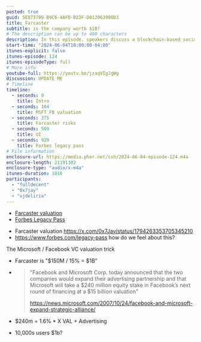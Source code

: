 ```yaml
---
posted: true
guid: 5E873709-B9C6-4AFD-B23F-D012063990D3
title: Farcaster
subtitle: is the company worth $1B?
# The description can be up to 400 characters
description: In this episode, speakers discuss a blockchain-based social app raising $150M at a $1B valuation, comparing it to Facebook's funding strategies and the implications of strategic equity investments.
start-time: "2024-06-04T18:00:00-04:00"
itunes-explicit: false
itunes-episode: 124
itunes-episodeType: full
# More info
youtube-full: https://youtu.be/jzaqVIgJgWg
discussion: UPDATE ME
# Timeline
timeline:
  - seconds: 0
    title: Intro
  - seconds: 104
    title: MSFT FB valuation
  - seconds: 375
    title: Farcaster risks
  - seconds: 509
    title: UI
  - seconds: 929
    title: Forbes legacy pass
# File information
enclosure-url: https://media.phor.net/csh/2024-06-04-episode-124.m4a
enclosure-length: 21191302
enclosure-type: "audio/x-m4a"
itunes-duration: 1016
participants:
  - "fulldecent"
  - "0x7jay"
  - "vjdeliria"
---
```


- [Farcaster valuation](https://x.com/0x7Jay/status/1794263353705345210)
- [Forbes Legacy Pass](https://www.forbes.com/legacy-pass)

<!--end of quick notes-->

- Farcaster valuation https://x.com/0x7Jay/status/1794263353705345210 
- https://www.forbes.com/legacy-pass how do we feel about this?

The Microsoft / Facebook VC valuation trick

- Farcaster is "\$150M / 15% = \$1B"

- > "Facebook and Microsoft Corp. today announced that the two companies would expand their advertising partnership and that Microsoft will take a $240 million equity stake in Facebook’s next round of financing at a $15 billion valuation"
  >
  > https://news.microsoft.com/2007/10/24/facebook-and-microsoft-expand-strategic-alliance/

- $240m = 1.6% * X VAL + Advertising

- 10,000s users $1b?
